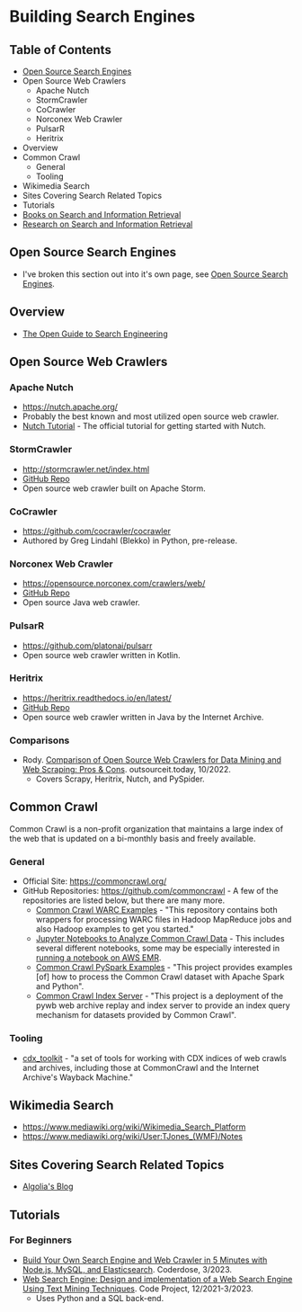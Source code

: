 # Building Search Engines

## Table of Contents
- [Open Source Search Engines](OpenSourceSearchEngines.md)
- Open Source Web Crawlers
    - Apache Nutch
    - StormCrawler
    - CoCrawler
    - Norconex Web Crawler
    - PulsarR
    - Heritrix
- Overview
- Common Crawl
    - General
    - Tooling
- Wikimedia Search
- Sites Covering Search Related Topics
- Tutorials
- [Books on Search and Information Retrieval](/research/books-research.md)
- [Research on Search and Information Retrieval](/research/research-main.md)

## Open Source Search Engines
- I've broken this section out into it's own page, see [Open Source Search Engines](OpenSourceSearchEngines.md).

## Overview
- [The Open Guide to Search Engineering](https://github.com/open-guides/og-search-engineering)

## Open Source Web Crawlers

### Apache Nutch
- https://nutch.apache.org/
- Probably the best known and most utilized open source web crawler.
- [Nutch Tutorial](https://cwiki.apache.org/confluence/display/NUTCH/NutchTutorial) - The official tutorial for getting started with Nutch.

### StormCrawler
- http://stormcrawler.net/index.html
- [GitHub Repo](https://github.com/DigitalPebble/storm-crawler)
- Open source web crawler built on Apache Storm.

### CoCrawler
- https://github.com/cocrawler/cocrawler
- Authored by Greg Lindahl (Blekko) in Python, pre-release.

### Norconex Web Crawler
- https://opensource.norconex.com/crawlers/web/
- [GitHub Repo](https://github.com/Norconex/collector-http)
- Open source Java web crawler.

### PulsarR
- https://github.com/platonai/pulsarr
- Open source web crawler written in Kotlin.

### Heritrix
- https://heritrix.readthedocs.io/en/latest/
- [GitHub Repo](https://github.com/internetarchive/heritrix3)
- Open source web crawler written in Java by the Internet Archive.

### Comparisons
- Rody. [Comparison of Open Source Web Crawlers for Data Mining and Web Scraping: Pros & Cons](https://outsourceit.today/comparison-open-source-web-crawlers/). outsourceit.today, 10/2022.
    - Covers Scrapy, Heritrix, Nutch, and PySpider.


## Common Crawl
Common Crawl is a non-profit organization that maintains a large index of the web that is updated on a bi-monthly basis and freely available.

### General
- Official Site: https://commoncrawl.org/
- GitHub Repositories: https://github.com/commoncrawl - A few of the repositories are listed below, but there are many more.
    - [Common Crawl WARC Examples](https://github.com/commoncrawl/cc-warc-examples) - "This repository contains both wrappers for processing WARC files in Hadoop MapReduce jobs and also Hadoop examples to get you started."
    - [Jupyter Notebooks to Analyze Common Crawl Data](https://github.com/commoncrawl/cc-notebooks) - This includes several different notebooks, some may be especially interested in [running a notebook on AWS EMR](https://github.com/commoncrawl/cc-notebooks/blob/main/cc-emr-notebook/cluster_setup.md).
    - [Common Crawl PySpark Examples](https://github.com/commoncrawl/cc-pyspark) - "This project provides examples [of] how to process the Common Crawl dataset with Apache Spark and Python".
    - [Common Crawl Index Server](https://github.com/commoncrawl/cc-index-server) - "This project is a deployment of the pywb web archive replay and index server to provide an index query mechanism for datasets provided by Common Crawl".

### Tooling
- [cdx_toolkit](https://github.com/cocrawler/cdx_toolkit) - "a set of tools for working with CDX indices of web crawls and archives, including those at CommonCrawl and the Internet Archive's Wayback Machine."

## Wikimedia Search
- https://www.mediawiki.org/wiki/Wikimedia_Search_Platform
- https://www.mediawiki.org/wiki/User:TJones_(WMF)/Notes

## Sites Covering Search Related Topics
- [Algolia's Blog](https://algolia.com/)

## Tutorials

### For Beginners
- [Build Your Own Search Engine and Web Crawler in 5 Minutes with Node.js, MySQL, and Elasticsearch](https://coderdose.com/build-your-own-search-engine-and-web-crawler-in-5-minutes-with-node-js-mysql-and-elasticsearch/). Coderdose, 3/2023.
- [Web Search Engine: Design and implementation of a Web Search Engine Using Text Mining Techniques](https://www.codeproject.com/Articles/5319612/Web-Search-Engine). Code Project, 12/2021-3/2023.
    - Uses Python and a SQL back-end.